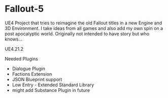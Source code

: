 # Fallout-5

UE4 Project that tries to reimagine the old Fallout titles in a new Engine and 3D Environment. I take ideas from all games and also add my own spin on a post apocalyptic world.
Originally not intended to have story but who knows...

UE4.21.2

Needed Plugins
- Dialogue Plugin
- Factions Extension
- JSON Blueprint support
- Low Entry - Extended Standard Library
- might add Substance Plugin in future
